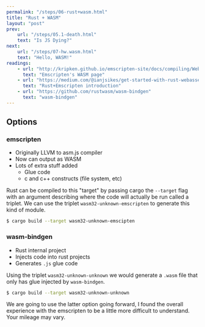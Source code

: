 ```yaml
---
permalink: "/steps/06-rust+wasm.html"
title: "Rust + WASM"
layout: "post"
prev: 
    url: "/steps/05.1-death.html"
    text: "Is JS Dying?"
next: 
    url: "/steps/07-hw.wasm.html"
    text: "Hello, WASM!"
readings:
    - url: "http://kripken.github.io/emscripten-site/docs/compiling/WebAssembly.html?highlight=wasm"
      text: "Emscripten's WASM page"
    - url: "https://medium.com/@ianjsikes/get-started-with-rust-webassembly-and-webpack-58d28e219635"
      text: "Rust+Emscripten introduction"
    - url: "https://github.com/rustwasm/wasm-bindgen"
      text: "wasm-bindgen"
---
```


## Options
### emscripten
- Originally LLVM to asm.js compiler
- Now can output as WASM
- Lots of extra stuff added
    - Glue code
    - c and c++ constructs (file system, etc)
<div class="explain">
Rust can be compiled to this "target" by passing cargo the <code>--target</code> flag with an argument describing where the code will actually be run called a triplet. We can use the triplet <code>wasm32-unknown-emscripten</code> to generate this kind of module.
</div>

```bash
$ cargo build --target wasm32-unknown-emscipten
```

### wasm-bindgen
- Rust internal project
- Injects code into rust projects
- Generates `.js` glue code
<div class="explain">
Using the triplet <code>wasm32-unknown-unknown</code> we would generate a <code>.wasm</code> file that only has glue injected by <code>wasm-bindgen</code>.
</div>

```bash
$ cargo build --target wasm32-unknown-unknown
```

<div class="explain">
We are going to use the latter option going forward, I found the overall experience with the emscripten to be a little more difficult to understand. Your mileage may vary.
</div>